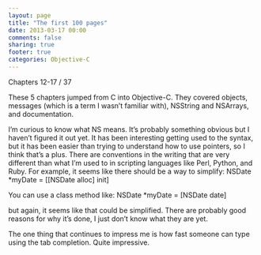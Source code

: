 ```yaml
---
layout: page
title: "The first 100 pages"
date: 2013-03-17 00:00
comments: false
sharing: true
footer: true
categories: Objective-C
---
```

Chapters 12-17 / 37

These 5 chapters jumped from C into Objective-C. They covered objects, messages (which is a term I wasn’t familiar with), NSString and NSArrays, and documentation.

I’m curious to know what NS means. It’s probably something obvious but I haven’t figured it out yet. It has been interesting getting used to the syntax, but it has been easier than trying to understand how to use pointers, so I think that’s a plus. There are conventions in the writing that are very different than what I’m used to in scripting languages like Perl, Python, and Ruby. For example, it seems like there should be a way to simplify:
NSDate *myDate = [[NSDate alloc] init]

You can use a class method like:
NSDate *myDate = [NSDate date]

but again, it seems like that could be simplified. There are probably good reasons for why it’s done, I just don’t know what they are yet.

The one thing that continues to impress me is how fast someone can type using the tab completion. Quite impressive.

